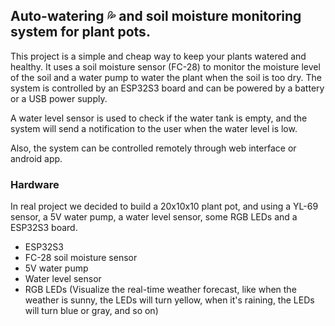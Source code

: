 ## Auto-watering 💦 and soil moisture monitoring system for plant pots.

This project is a simple and cheap way to keep your plants watered and healthy. 
It uses a soil moisture sensor (FC-28) to monitor the moisture level of the soil and a water pump to water the plant when the soil is too dry.
The system is controlled by an ESP32S3 board and can be powered by a battery or a USB power supply.

A water level sensor is used to check if the water tank is empty, and the system will send a notification to the user when the water level is low.

Also, the system can be controlled remotely through web interface or android app.

### Hardware
In real project we decided to build a 20x10x10 plant pot, and using a YL-69 sensor, a 5V water pump, a water level sensor, some RGB LEDs and a ESP32S3 board.

- ESP32S3 
- FC-28 soil moisture sensor
- 5V water pump
- Water level sensor
- RGB LEDs (Visualize the real-time weather forecast, like when the weather is sunny, the LEDs will turn yellow, 
when it's raining, the LEDs will turn blue or gray, and so on)






